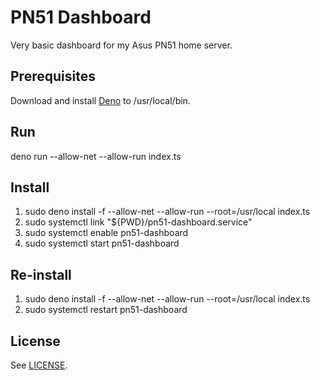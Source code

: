 # PN51 Dashboard

Very basic dashboard for my Asus PN51 home server.

## Prerequisites

Download and install [Deno](https://deno.land/) to /usr/local/bin.

## Run

deno run --allow-net --allow-run index.ts

## Install

1. sudo deno install -f --allow-net --allow-run --root=/usr/local index.ts
2. sudo systemctl link "${PWD}/pn51-dashboard.service"
3. sudo systemctl enable pn51-dashboard
4. sudo systemctl start pn51-dashboard

## Re-install

1. sudo deno install -f --allow-net --allow-run --root=/usr/local index.ts
2. sudo systemctl restart pn51-dashboard

## License

See [LICENSE](LICENSE).